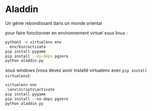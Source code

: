 # Aladdin

Un génie rebondissant dans un monde oriental

pour faire fonctionner en environnement virtuel sous linux :
```bash
python3 -m virtualenv env
. env/bin/activate
pip install pygame
pip install --no-deps pgzero
python aladdin.py
```

sous windows (vous devez avoir installé virtualenv avec `pip install virtualenv`):
```powershell
virtualenv env
.\env\Scripts\activate
pip install pygame
pip install --no-deps pgzero
python aladdin.py
```
